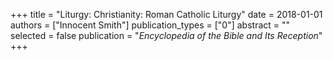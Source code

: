 +++
title = "Liturgy: Christianity: Roman Catholic Liturgy"
date = 2018-01-01
authors = ["Innocent Smith"]
publication_types = ["0"]
abstract = ""
selected = false
publication = "*Encyclopedia of the Bible and Its Reception*"
+++

